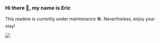### Hi there 👋, my name is Eric

This readme is currently under maintenance 🛠️. Nevertheless, enjoy your stay!

![](https://64.media.tumblr.com/76ba199e42f7ac462365c7c93ba83dd5/tumblr_nk1qaq2Krp1qdwchqo1_400.gifv)
<!--
**ericlin11354/ericlin11354** is a ✨ _special_ ✨ repository because its `README.md` (this file) appears on your GitHub profile.

Here are some ideas to get you started:

- 🔭 I’m currently working on ...
- 🌱 I’m currently learning ...
- 👯 I’m looking to collaborate on ...
- 🤔 I’m looking for help with ...
- 💬 Ask me about ...
- 📫 How to reach me: ...
- 😄 Pronouns: ...
- ⚡ Fun fact: ...
-->
